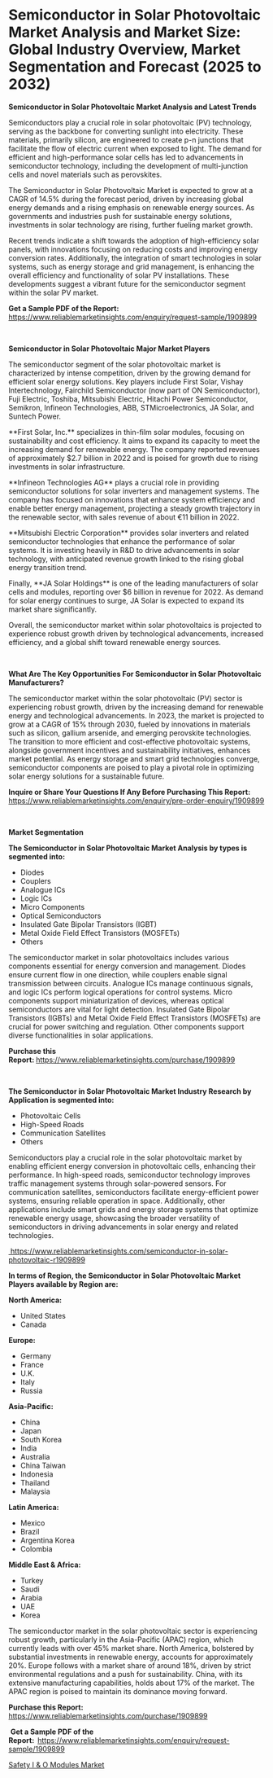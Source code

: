 <p><h1>Semiconductor in Solar Photovoltaic Market Analysis and Market Size: Global Industry Overview, Market Segmentation and Forecast (2025 to 2032)</h1></p><p><strong>Semiconductor in Solar Photovoltaic Market Analysis and Latest Trends</strong></p>
<p><p>Semiconductors play a crucial role in solar photovoltaic (PV) technology, serving as the backbone for converting sunlight into electricity. These materials, primarily silicon, are engineered to create p-n junctions that facilitate the flow of electric current when exposed to light. The demand for efficient and high-performance solar cells has led to advancements in semiconductor technology, including the development of multi-junction cells and novel materials such as perovskites.</p><p>The Semiconductor in Solar Photovoltaic Market is expected to grow at a CAGR of 14.5% during the forecast period, driven by increasing global energy demands and a rising emphasis on renewable energy sources. As governments and industries push for sustainable energy solutions, investments in solar technology are rising, further fueling market growth.</p><p>Recent trends indicate a shift towards the adoption of high-efficiency solar panels, with innovations focusing on reducing costs and improving energy conversion rates. Additionally, the integration of smart technologies in solar systems, such as energy storage and grid management, is enhancing the overall efficiency and functionality of solar PV installations. These developments suggest a vibrant future for the semiconductor segment within the solar PV market.</p></p>
<p><strong>Get a Sample PDF of the Report:&nbsp;</strong> <a href="https://www.reliablemarketinsights.com/enquiry/request-sample/1909899?utm_campaign=2287&utm_medium=2&utm_source=Github&utm_content=ia&utm_term=13022025&utm_id=semiconductor-in-solar-photovoltaic">https://www.reliablemarketinsights.com/enquiry/request-sample/1909899</a></p>
<p>&nbsp;</p>
<p><strong>Semiconductor in Solar Photovoltaic Major Market Players</strong></p>
<p><p>The semiconductor segment of the solar photovoltaic market is characterized by intense competition, driven by the growing demand for efficient solar energy solutions. Key players include First Solar, Vishay Intertechnology, Fairchild Semiconductor (now part of ON Semiconductor), Fuji Electric, Toshiba, Mitsubishi Electric, Hitachi Power Semiconductor, Semikron, Infineon Technologies, ABB, STMicroelectronics, JA Solar, and Suntech Power.</p><p>**First Solar, Inc.** specializes in thin-film solar modules, focusing on sustainability and cost efficiency. It aims to expand its capacity to meet the increasing demand for renewable energy. The company reported revenues of approximately $2.7 billion in 2022 and is poised for growth due to rising investments in solar infrastructure.</p><p>**Infineon Technologies AG** plays a crucial role in providing semiconductor solutions for solar inverters and management systems. The company has focused on innovations that enhance system efficiency and enable better energy management, projecting a steady growth trajectory in the renewable sector, with sales revenue of about €11 billion in 2022.</p><p>**Mitsubishi Electric Corporation** provides solar inverters and related semiconductor technologies that enhance the performance of solar systems. It is investing heavily in R&D to drive advancements in solar technology, with anticipated revenue growth linked to the rising global energy transition trend.</p><p>Finally, **JA Solar Holdings** is one of the leading manufacturers of solar cells and modules, reporting over $6 billion in revenue for 2022. As demand for solar energy continues to surge, JA Solar is expected to expand its market share significantly.</p><p>Overall, the semiconductor market within solar photovoltaics is projected to experience robust growth driven by technological advancements, increased efficiency, and a global shift toward renewable energy sources.</p></p>
<p>&nbsp;</p>
<p><strong>What Are The Key Opportunities For Semiconductor in Solar Photovoltaic Manufacturers?</strong></p>
<p><p>The semiconductor market within the solar photovoltaic (PV) sector is experiencing robust growth, driven by the increasing demand for renewable energy and technological advancements. In 2023, the market is projected to grow at a CAGR of 15% through 2030, fueled by innovations in materials such as silicon, gallium arsenide, and emerging perovskite technologies. The transition to more efficient and cost-effective photovoltaic systems, alongside government incentives and sustainability initiatives, enhances market potential. As energy storage and smart grid technologies converge, semiconductor components are poised to play a pivotal role in optimizing solar energy solutions for a sustainable future.</p></p>
<p><strong>Inquire or Share Your Questions If Any Before Purchasing This Report:</strong> <a href="https://www.reliablemarketinsights.com/enquiry/pre-order-enquiry/1909899?utm_campaign=2287&utm_medium=2&utm_source=Github&utm_content=ia&utm_term=13022025&utm_id=semiconductor-in-solar-photovoltaic">https://www.reliablemarketinsights.com/enquiry/pre-order-enquiry/1909899</a></p>
<p>&nbsp;</p>
<p><strong>Market Segmentation</strong></p>
<p><strong>The Semiconductor in Solar Photovoltaic Market Analysis by types is segmented into:</strong></p>
<p><ul><li>Diodes</li><li>Couplers</li><li>Analogue ICs</li><li>Logic ICs</li><li>Micro Components</li><li>Optical Semiconductors</li><li>Insulated Gate Bipolar Transistors (IGBT)</li><li>Metal Oxide Field Effect Transistors (MOSFETs)</li><li>Others</li></ul></p>
<p><p>The semiconductor market in solar photovoltaics includes various components essential for energy conversion and management. Diodes ensure current flow in one direction, while couplers enable signal transmission between circuits. Analogue ICs manage continuous signals, and logic ICs perform logical operations for control systems. Micro components support miniaturization of devices, whereas optical semiconductors are vital for light detection. Insulated Gate Bipolar Transistors (IGBTs) and Metal Oxide Field Effect Transistors (MOSFETs) are crucial for power switching and regulation. Other components support diverse functionalities in solar applications.</p></p>
<p><strong>Purchase this Report:&nbsp;</strong><a href="https://www.reliablemarketinsights.com/purchase/1909899?utm_campaign=2287&utm_medium=2&utm_source=Github&utm_content=ia&utm_term=13022025&utm_id=semiconductor-in-solar-photovoltaic">https://www.reliablemarketinsights.com/purchase/1909899</a></p>
<p>&nbsp;</p>
<p><strong>The Semiconductor in Solar Photovoltaic Market Industry Research by Application is segmented into:</strong></p>
<p><ul><li>Photovoltaic Cells</li><li>High-Speed Roads</li><li>Communication Satellites</li><li>Others</li></ul></p>
<p><p>Semiconductors play a crucial role in the solar photovoltaic market by enabling efficient energy conversion in photovoltaic cells, enhancing their performance. In high-speed roads, semiconductor technology improves traffic management systems through solar-powered sensors. For communication satellites, semiconductors facilitate energy-efficient power systems, ensuring reliable operation in space. Additionally, other applications include smart grids and energy storage systems that optimize renewable energy usage, showcasing the broader versatility of semiconductors in driving advancements in solar energy and related technologies.</p></p>
<p><a href="https://www.reliablemarketinsights.com/semiconductor-in-solar-photovoltaic-r1909899?utm_campaign=2287&utm_medium=2&utm_source=Github&utm_content=ia&utm_term=13022025&utm_id=semiconductor-in-solar-photovoltaic">&nbsp;https://www.reliablemarketinsights.com/semiconductor-in-solar-photovoltaic-r1909899</a></p>
<p><strong>In terms of Region, the Semiconductor in Solar Photovoltaic Market Players available by Region are:</strong></p>
<p>
    <p> <strong> North America: </strong>
        <ul>
            <li>United States</li>
            <li>Canada</li>
        </ul>
        </p> 
    <p> <strong> Europe: </strong>
        <ul>
            <li>Germany</li>
            <li>France</li>
            <li>U.K.</li>
            <li>Italy</li>
            <li>Russia</li>
        </ul>
        </p> 
    <p> <strong> Asia-Pacific: </strong>
        <ul>
            <li>China</li>
            <li>Japan</li>
            <li>South Korea</li>
            <li>India</li>
            <li>Australia</li>
            <li>China Taiwan</li>
            <li>Indonesia</li>
            <li>Thailand</li>
            <li>Malaysia</li>
        </ul>
        </p> 
    <p> <strong> Latin America: </strong>
        <ul>
            <li>Mexico</li>
            <li>Brazil</li>
            <li>Argentina Korea</li>
            <li>Colombia</li>
        </ul>
        </p> 
    <p> <strong> Middle East & Africa: </strong>
        <ul>
            <li>Turkey</li>
            <li>Saudi</li>
            <li>Arabia</li>
            <li>UAE</li>
            <li>Korea</li>
        </ul>
    </p>
    </p>
<p><p>The semiconductor market in the solar photovoltaic sector is experiencing robust growth, particularly in the Asia-Pacific (APAC) region, which currently leads with over 45% market share. North America, bolstered by substantial investments in renewable energy, accounts for approximately 20%. Europe follows with a market share of around 18%, driven by strict environmental regulations and a push for sustainability. China, with its extensive manufacturing capabilities, holds about 17% of the market. The APAC region is poised to maintain its dominance moving forward.</p></p>
<p><strong>Purchase this Report: </strong><a href="https://www.reliablemarketinsights.com/purchase/1909899?utm_campaign=2287&utm_medium=2&utm_source=Github&utm_content=ia&utm_term=13022025&utm_id=semiconductor-in-solar-photovoltaic">https://www.reliablemarketinsights.com/purchase/1909899</a></p>
<p>&nbsp;<strong>Get a Sample PDF of the Report:&nbsp;&nbsp;</strong><a href="https://www.reliablemarketinsights.com/enquiry/request-sample/1909899?utm_campaign=2287&utm_medium=2&utm_source=Github&utm_content=ia&utm_term=13022025&utm_id=semiconductor-in-solar-photovoltaic">https://www.reliablemarketinsights.com/enquiry/request-sample/1909899</a></p>
<p><strong></strong></p>
<p><p><a href="https://github.com/princessbartram3/Market-Research-Report-List-1/blob/main/safety-i-o-modules-market.md?utm_campaign=2287&utm_medium=2&utm_source=Github&utm_content=ia&utm_term=13022025&utm_id=semiconductor-in-solar-photovoltaic">Safety I & O Modules Market</a></p></p>
